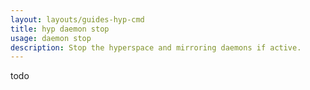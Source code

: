 ```yaml
---
layout: layouts/guides-hyp-cmd
title: hyp daemon stop
usage: daemon stop
description: Stop the hyperspace and mirroring daemons if active.
---
```


todo